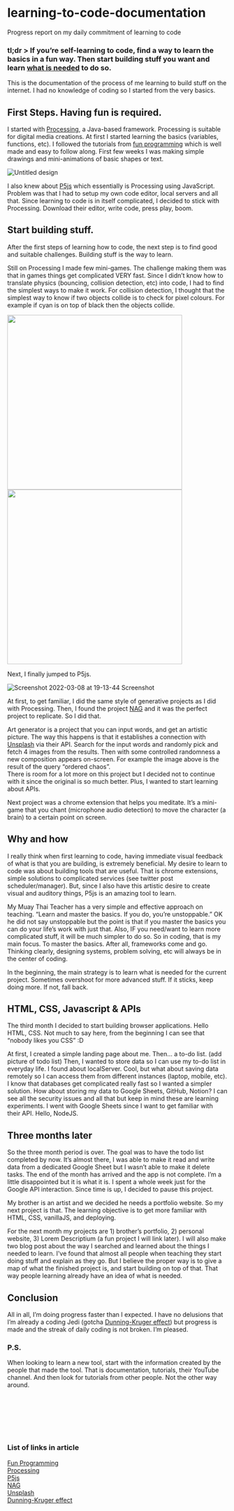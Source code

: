 # learning-to-code-documentation
Progress report on my daily commitment of learning to code


<h3> tl;dr > If you’re self-learning to code, find a way to learn the basics in a fun way. Then start building stuff you want and learn <ins>what is needed</ins> to do so. </h2>



This is the documentation of the process of me learning to build stuff on the internet. I had no knowledge of coding so I started from the very basics.
 
 
  <h2>First Steps. Having fun is required.</h2>
  
I started with [Processing](https://processing.org/), a Java-based framework. Processing is suitable for digital media creations. At first I started learning the basics (variables, functions, etc). I followed the tutorials from [fun programming](https://funprogramming.org/) which is well made and easy to follow along. First few weeks I was making simple drawings and mini-animations of basic shapes or text.

![Untitled design](https://user-images.githubusercontent.com/34453848/162248841-3ab4999d-0a3b-48d4-b6d2-bc1097651054.gif)


I also knew about [P5js](p5js.org/) which essentially is Processing using JavaScript. Problem was that I had to setup my own code editor, local servers and all that. Since learning to code is in itself complicated, I decided to stick with Processing. Download their editor, write code, press play, boom.

  
  <h2>Start building stuff.</h2>
  
After the first steps of learning how to code, the next step is to find good and suitable challenges. Building stuff is the way to learn.

Still on Processing I made few mini-games. The challenge making them was that in games things get complicated VERY fast. Since I didn’t know how to translate physics (bouncing, collision detection, etc) into code, I had to find the simplest ways to make it work. For collision detection, I thought that the simplest way to know if two objects collide is to check for pixel colours. For example if cyan is on top of black then the objects collide.

<img src="https://user-images.githubusercontent.com/34453848/163529269-6daa4f85-cebd-4daf-9bbe-f537b7e23fd6.gif" width="400">

<img src="https://user-images.githubusercontent.com/34453848/163529279-1ca267df-990d-46c0-bcda-e28734805c3f.gif" width="400">

Next, I finally jumped to P5js.

![Screenshot 2022-03-08 at 19-13-44 Screenshot](https://user-images.githubusercontent.com/34453848/162249675-0f76dba3-0390-409b-8120-603f35d73ea5.png)

At first, to get familiar, I did the same style of generative projects as I did with Processing. Then, I found the project [NAG](nag.iap.de) and it was the perfect project to replicate. So I did that. 

Art generator is a project that you can input words, and get an artistic picture. The way this happens is that it establishes a connection with [Unsplash](https://unsplash.com/) via their API. Search for the input words and randomly pick and fetch 4 images from the results. Then with some controlled randomness a new composition appears on-screen. For example the image above is the result of the query “ordered chaos”.  
There is room for a lot more on this project but I decided not to continue with it since the original is so much better. Plus, I wanted to start learning about APIs.

Next project was a chrome extension that helps you meditate. It’s a mini-game that you chant (microphone audio detection) to move the character (a brain) to a certain point on screen.

  
  <h2>Why and how</h2>
  
I really think when first learning to code, having immediate visual feedback of what is that you are building, is extremely beneficial. My desire to learn to code was about building tools that are useful. That is chrome extensions, simple solutions to  complicated services (see twitter post scheduler/manager). But, since I also have this artistic desire to create visual and auditory things, P5js is an amazing tool to learn.

My Muay Thai Teacher has a very simple and effective approach on teaching. “Learn and master the basics. If you do, you’re unstoppable.” OK he did not say unstoppable but the point is that if you master the basics you can do your life’s work with just that. Also, IF you need/want to learn more complicated stuff, it will be much simpler to do so. So in coding, that is my main focus. To master the basics. After all, frameworks come and go. Thinking clearly, designing systems, problem solving, etc will always be in the center of coding.

In the beginning, the main strategy is to learn what is needed for the current project. Sometimes overshoot for more advanced stuff. If it sticks, keep doing more. If not, fall back.

  
  <h2>HTML, CSS, Javascript & APIs</h2>
  
The third month I decided to start building browser applications. Hello HTML, CSS. Not much to say here, from the beginning I can see that “nobody likes you CSS” :D 

At first, I created a simple landing page about me. Then… a to-do list. (add picture of todo list)
Then, I wanted to store data so I can use my to-do list in everyday life. I found about localServer. Cool, but what about saving data remotely so I can access them from different instances (laptop, mobile, etc). I know that databases get complicated really fast so I wanted a simpler solution. How about storing my data to Google Sheets, GitHub, Notion? I can see all the security issues and all that but keep in mind these are learning experiments. I went with Google Sheets since I want to get familiar with their API. Hello, NodeJS.

  <h2>Three months later</h2>
So the three month period is over. The goal was to have the todo list completed by now. It’s almost there, I was able to make it read and write data from a dedicated Google Sheet but I wasn’t able to make it delete tasks. The end of the month has arrived and the app is not complete. I’m a little disappointed but it is what it is. I spent a whole week just for the Google API interaction. Since time is up, I decided to pause this project.

My brother is an artist and we decided he needs a portfolio website. So my next project is that. The learning objective is to get more familiar with HTML, CSS, vanillaJS, and deploying. 

For the next month my projects are 1) brother’s portfolio, 2) personal website, 3) Lorem Descriptium (a fun project I will link later). I will also make two blog post about the way I searched and learned about the things I needed to learn. I've found that almost all people when teaching they start doing stuff and explain as they go. But I believe the proper way is to give a map of what the finished project is, and start building on top of that. That way people learning already have an idea of what is needed.

  
  <h2>Conclusion</h2>
  
All in all, I’m doing progress faster than I expected. I have no delusions that I’m already a coding Jedi (gotcha [Dunning-Kruger effect](https://www.google.com/search?client=firefox-b-d&q=Dunning-Kruger+effect)) but progress is made and the streak of daily coding is not broken. I’m pleased.

  <h3>P.S.</h3>
When looking to learn a new tool, start with the information created by the people that made the tool. That is documentation, tutorials, their YouTube channel. And then look for tutorials from other people. Not the other way around.
<br>
<br>
<br>
<br>
<br>
<br>
<br>
<h3>List of links in article</h3>

[Fun Programming](https://funprogramming.org/)<br>
[Processing](https://processing.org/)<br>
[P5js](p5js.org/)<br>
[NAG](nag.iap.de)<br>
[Unsplash](https://unsplash.com/)<br>
[Dunning-Kruger effect](https://www.google.com/search?client=firefox-b-d&q=Dunning-Kruger+effect)
